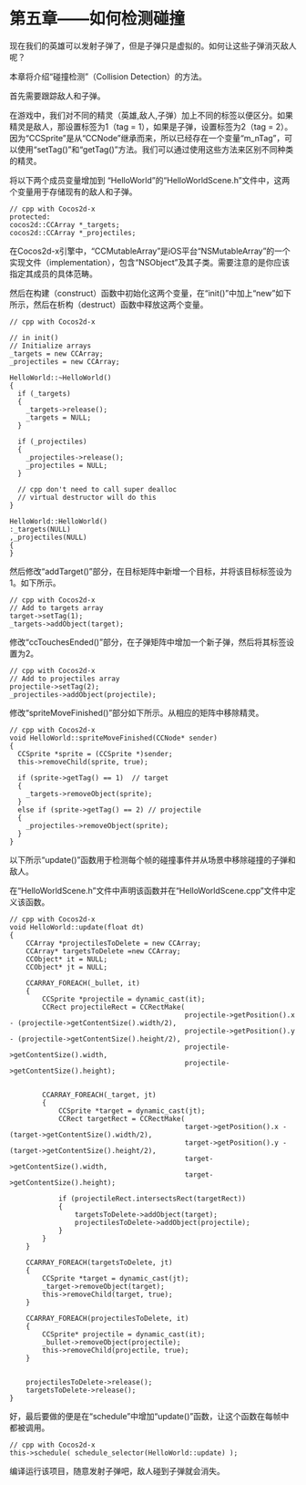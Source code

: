 # 第五章——如何检测碰撞

现在我们的英雄可以发射子弹了，但是子弹只是虚拟的。如何让这些子弹消灭敌人呢？

本章将介绍“碰撞检测”（Collision Detection）的方法。

首先需要跟踪敌人和子弹。

在游戏中，我们对不同的精灵（英雄,敌人,子弹）加上不同的标签以便区分。如果精灵是敌人，那设置标签为1（tag = 1），如果是子弹，设置标签为2（tag = 2）。因为“CCSprite”是从“CCNode”继承而来，所以已经存在一个变量“m_nTag”，可以使用“setTag()”和“getTag()”方法。我们可以通过使用这些方法来区别不同种类的精灵。

将以下两个成员变量增加到 “HelloWorld”的“HelloWorldScene.h”文件中，这两个变量用于存储现有的敌人和子弹。 

	// cpp with Cocos2d-x
	protected:
	cocos2d::CCArray *_targets;
	cocos2d::CCArray *_projectiles;  

在Cocos2d-x引擎中，“CCMutableArray”是iOS平台“NSMutableArray”的一个实现文件（implementation），包含“NSObject”及其子类。需要注意的是你应该指定其成员的具体范畴。

然后在构建（construct）函数中初始化这两个变量，在“init()”中加上“new”如下所示，然后在析构（destruct）函数中释放这两个变量。

	// cpp with Cocos2d-x
	
	// in init()
	// Initialize arrays
	_targets = new CCArray;
	_projectiles = new CCArray;
	
	HelloWorld::~HelloWorld()
	{
	  if (_targets)
	  {
	    _targets->release();
	    _targets = NULL;
	  }
	
	  if (_projectiles)
	  {
	    _projectiles->release();
	    _projectiles = NULL;
	  }
	
	  // cpp don't need to call super dealloc
	  // virtual destructor will do this
	}
	
	HelloWorld::HelloWorld()
	:_targets(NULL)
	,_projectiles(NULL)
	{
	}   


然后修改“addTarget()”部分，在目标矩阵中新增一个目标，并将该目标标签设为1。如下所示。

	// cpp with Cocos2d-x
	// Add to targets array
	target->setTag(1);
	_targets->addObject(target);      
 
修改“ccTouchesEnded()”部分，在子弹矩阵中增加一个新子弹，然后将其标签设置为2。

	// cpp with Cocos2d-x
	// Add to projectiles array
	projectile->setTag(2);
	_projectiles->addObject(projectile);       


修改“spriteMoveFinished()”部分如下所示。从相应的矩阵中移除精灵。

	// cpp with Cocos2d-x
	void HelloWorld::spriteMoveFinished(CCNode* sender)
	{
	  CCSprite *sprite = (CCSprite *)sender;
	  this->removeChild(sprite, true);
	
	  if (sprite->getTag() == 1)  // target
	  {
	    _targets->removeObject(sprite);
	  }
	  else if (sprite->getTag() == 2) // projectile
	  {
	    _projectiles->removeObject(sprite);
	  }
	}   


以下所示“update()”函数用于检测每个帧的碰撞事件并从场景中移除碰撞的子弹和敌人。 

在“HelloWorldScene.h”文件中声明该函数并在“HelloWorldScene.cpp”文件中定义该函数。

	// cpp with Cocos2d-x
	void HelloWorld::update(float dt)
	{
	    CCArray *projectilesToDelete = new CCArray;
	    CCArray* targetsToDelete =new CCArray;
	    CCObject* it = NULL;
	    CCObject* jt = NULL;
	
	    CCARRAY_FOREACH(_bullet, it)
	    {
	        CCSprite *projectile = dynamic_cast(it);
	        CCRect projectileRect = CCRectMake(
	                                           projectile->getPosition().x - (projectile->getContentSize().width/2),
	                                           projectile->getPosition().y - (projectile->getContentSize().height/2),
	                                           projectile->getContentSize().width,
	                                           projectile->getContentSize().height);
	
	
	        CCARRAY_FOREACH(_target, jt)
	        {
	            CCSprite *target = dynamic_cast(jt);
	            CCRect targetRect = CCRectMake(
	                                           target->getPosition().x - (target->getContentSize().width/2),
	                                           target->getPosition().y - (target->getContentSize().height/2),
	                                           target->getContentSize().width,
	                                           target->getContentSize().height);
	
	            if (projectileRect.intersectsRect(targetRect))
	            {
	                targetsToDelete->addObject(target);
	                projectilesToDelete->addObject(projectile);
	            }
	        }
	    }
	
	    CCARRAY_FOREACH(targetsToDelete, jt)
	    {
	        CCSprite *target = dynamic_cast(jt);
	        _target->removeObject(target);
	        this->removeChild(target, true);
	    }
	
	    CCARRAY_FOREACH(projectilesToDelete, it)
	    {
	        CCSprite* projectile = dynamic_cast(it);
	        _bullet->removeObject(projectile);
	        this->removeChild(projectile, true);
	    }
	
	
	    projectilesToDelete->release();
	    targetsToDelete->release();
	}   

好，最后要做的便是在“schedule”中增加“update()”函数，让这个函数在每帧中都被调用。

	// cpp with Cocos2d-x
	this->schedule( schedule_selector(HelloWorld::update) );    

编译运行该项目，随意发射子弹吧，敌人碰到子弹就会消失。
